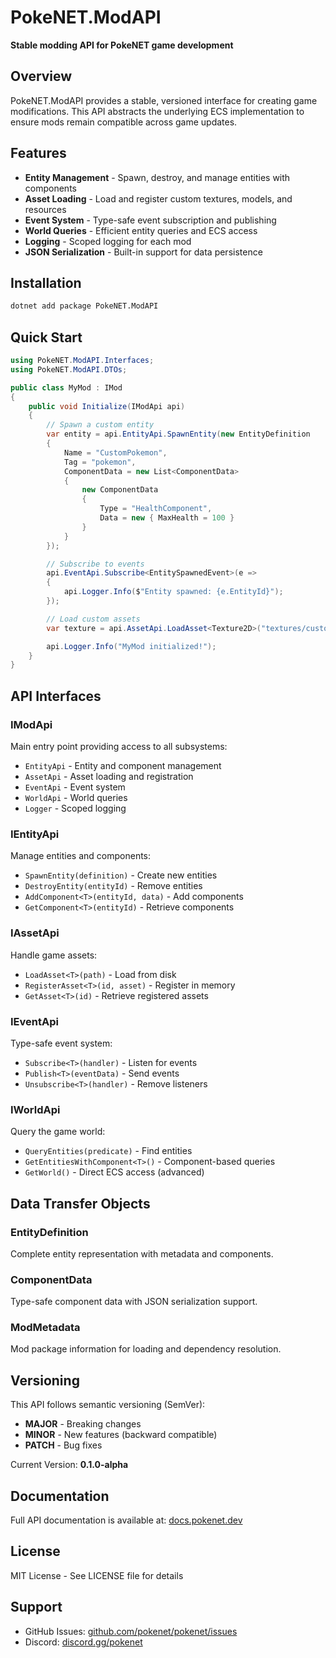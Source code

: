 # PokeNET.ModAPI

**Stable modding API for PokeNET game development**

## Overview

PokeNET.ModAPI provides a stable, versioned interface for creating game modifications. This API abstracts the underlying ECS implementation to ensure mods remain compatible across game updates.

## Features

- **Entity Management** - Spawn, destroy, and manage entities with components
- **Asset Loading** - Load and register custom textures, models, and resources
- **Event System** - Type-safe event subscription and publishing
- **World Queries** - Efficient entity queries and ECS access
- **Logging** - Scoped logging for each mod
- **JSON Serialization** - Built-in support for data persistence

## Installation

```bash
dotnet add package PokeNET.ModAPI
```

## Quick Start

```csharp
using PokeNET.ModAPI.Interfaces;
using PokeNET.ModAPI.DTOs;

public class MyMod : IMod
{
    public void Initialize(IModApi api)
    {
        // Spawn a custom entity
        var entity = api.EntityApi.SpawnEntity(new EntityDefinition
        {
            Name = "CustomPokemon",
            Tag = "pokemon",
            ComponentData = new List<ComponentData>
            {
                new ComponentData
                {
                    Type = "HealthComponent",
                    Data = new { MaxHealth = 100 }
                }
            }
        });

        // Subscribe to events
        api.EventApi.Subscribe<EntitySpawnedEvent>(e =>
        {
            api.Logger.Info($"Entity spawned: {e.EntityId}");
        });

        // Load custom assets
        var texture = api.AssetApi.LoadAsset<Texture2D>("textures/custom.png");

        api.Logger.Info("MyMod initialized!");
    }
}
```

## API Interfaces

### IModApi
Main entry point providing access to all subsystems:
- `EntityApi` - Entity and component management
- `AssetApi` - Asset loading and registration
- `EventApi` - Event system
- `WorldApi` - World queries
- `Logger` - Scoped logging

### IEntityApi
Manage entities and components:
- `SpawnEntity(definition)` - Create new entities
- `DestroyEntity(entityId)` - Remove entities
- `AddComponent<T>(entityId, data)` - Add components
- `GetComponent<T>(entityId)` - Retrieve components

### IAssetApi
Handle game assets:
- `LoadAsset<T>(path)` - Load from disk
- `RegisterAsset<T>(id, asset)` - Register in memory
- `GetAsset<T>(id)` - Retrieve registered assets

### IEventApi
Type-safe event system:
- `Subscribe<T>(handler)` - Listen for events
- `Publish<T>(eventData)` - Send events
- `Unsubscribe<T>(handler)` - Remove listeners

### IWorldApi
Query the game world:
- `QueryEntities(predicate)` - Find entities
- `GetEntitiesWithComponent<T>()` - Component-based queries
- `GetWorld()` - Direct ECS access (advanced)

## Data Transfer Objects

### EntityDefinition
Complete entity representation with metadata and components.

### ComponentData
Type-safe component data with JSON serialization support.

### ModMetadata
Mod package information for loading and dependency resolution.

## Versioning

This API follows semantic versioning (SemVer):
- **MAJOR** - Breaking changes
- **MINOR** - New features (backward compatible)
- **PATCH** - Bug fixes

Current Version: **0.1.0-alpha**

## Documentation

Full API documentation is available at: [docs.pokenet.dev](https://docs.pokenet.dev)

## License

MIT License - See LICENSE file for details

## Support

- GitHub Issues: [github.com/pokenet/pokenet/issues](https://github.com/pokenet/pokenet/issues)
- Discord: [discord.gg/pokenet](https://discord.gg/pokenet)
